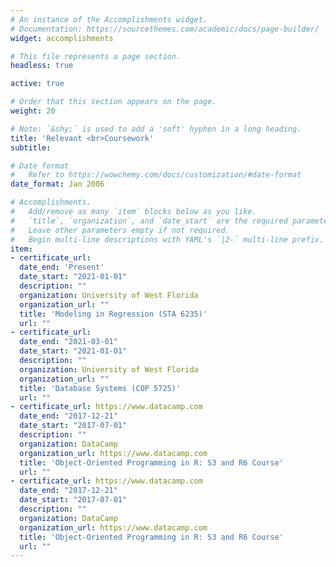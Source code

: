 ```yaml
---
# An instance of the Accomplishments widget.
# Documentation: https://sourcethemes.com/academic/docs/page-builder/
widget: accomplishments

# This file represents a page section.
headless: true

active: true 

# Order that this section appears on the page.
weight: 20

# Note: `&shy;` is used to add a 'soft' hyphen in a long heading.
title: 'Relevant <br>Coursework'
subtitle:

# Date format
#   Refer to https://wowchemy.com/docs/customization/#date-format
date_format: Jan 2006

# Accomplishments.
#   Add/remove as many `item` blocks below as you like.
#   `title`, `organization`, and `date_start` are the required parameters.
#   Leave other parameters empty if not required.
#   Begin multi-line descriptions with YAML's `|2-` multi-line prefix.
item:
- certificate_url:
  date_end: 'Present'
  date_start: "2021-01-01"
  description: ""
  organization: University of West Florida
  organization_url: ""
  title: 'Modeling in Regression (STA 6235)'
  url: ""
- certificate_url:
  date_end: "2021-03-01"
  date_start: "2021-01-01"
  description: ""
  organization: University of West Florida
  organization_url: ""
  title: 'Database Systems (COP 5725)'
  url: ""
- certificate_url: https://www.datacamp.com
  date_end: "2017-12-21"
  date_start: "2017-07-01"
  description: ""
  organization: DataCamp
  organization_url: https://www.datacamp.com
  title: 'Object-Oriented Programming in R: S3 and R6 Course'
  url: ""
- certificate_url: https://www.datacamp.com
  date_end: "2017-12-21"
  date_start: "2017-07-01"
  description: ""
  organization: DataCamp
  organization_url: https://www.datacamp.com
  title: 'Object-Oriented Programming in R: S3 and R6 Course'
  url: ""
---
```

  
